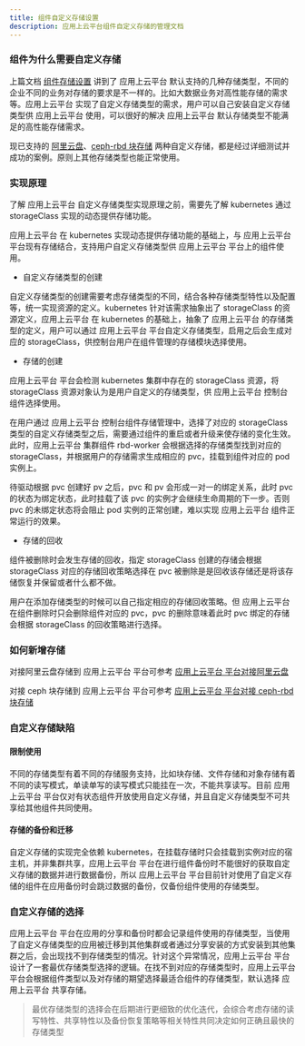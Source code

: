 ```yaml
---
title: 组件自定义存储设置
description: 应用上云平台组件自定义存储的管理文档
---
```


### 组件为什么需要自定义存储

上篇文档 [组件存储设置](./index) 讲到了 应用上云平台 默认支持的几种存储类型，不同的企业不同的业务对存储的要求是不一样的。比如大数据业务对高性能存储的需求等。应用上云平台 实现了自定义存储类型的需求，用户可以自己安装自定义存储类型供 应用上云平台 使用，可以很好的解决 应用上云平台 默认存储类型不能满足的高性能存储需求。

现已支持的 [阿里云盘](ops-guide/storage/ali-disk)、[ceph-rbd 块存储](installation/ha-deployment/storage/ceph-rbd) 两种自定义存储，都是经过详细测试并成功的案例。原则上其他存储类型也能正常使用。

### 实现原理

了解 应用上云平台 自定义存储类型实现原理之前，需要先了解 kubernetes 通过 storageClass 实现的动态提供存储功能。

应用上云平台 在 kubernetes 实现动态提供存储功能的基础上，与 应用上云平台 平台现有存储结合，支持用户自定义存储类型供 应用上云平台 平台上的组件使用。

- 自定义存储类型的创建

自定义存储类型的创建需要考虑存储类型的不同，结合各种存储类型特性以及配置等，统一实现资源的定义。kubernetes 针对该需求抽象出了 storageClass 的资源定义，应用上云平台 在 kubernetes 的基础上，抽象了 应用上云平台 的存储类型的定义，用户可以通过 应用上云平台 平台自定义存储类型，启用之后会生成对应的 storageClass，供控制台用户在组件管理的存储模块选择使用。

- 存储的创建

应用上云平台 平台会检测 kubernetes 集群中存在的 storageClass 资源，将 storageClass 资源对象认为是用户自定义的存储类型，供 应用上云平台 控制台组件选择使用。

在用户通过 应用上云平台 控制台组件存储管理中，选择了对应的 storageClass 类型的自定义存储类型之后，需要通过组件的重启或者升级来使存储的变化生效。此时，应用上云平台 集群组件 rbd-worker 会根据选择的存储类型找到对应的 storageClass，并根据用户的存储需求生成相应的 pvc，挂载到组件对应的 pod 实例上。

待驱动根据 pvc 创建好 pv 之后，pvc 和 pv 会形成一对一的绑定关系，此时 pvc 的状态为绑定状态，此时挂载了该 pvc 的实例才会继续生命周期的下一步。否则 pvc 的未绑定状态将会阻止 pod 实例的正常创建，难以实现 应用上云平台 组件正常运行的效果。

- 存储的回收

组件被删除时会发生存储的回收，指定 storageClass 创建的存储会根据 storageClass 对应的存储回收策略选择在 pvc 被删除是是回收该存储还是将该存储恢复并保留或者什么都不做。

用户在添加存储类型的时候可以自己指定相应的存储回收策略。但 应用上云平台 在组件删除时只会删除组件对应的 pvc，pvc 的删除意味着此时 pvc 绑定的存储会根据 storageClass 的回收策略进行选择。

### 如何新增存储

对接阿里云盘存储到 应用上云平台 平台可参考 [应用上云平台 平台对接阿里云盘](ops-guide/storage/ali-disk/)

对接 ceph 块存储到 应用上云平台 平台可参考 [应用上云平台 平台对接 ceph-rbd 块存储](installation/ha-deployment/storage/ceph-rbd)

### 自定义存储缺陷

#### 限制使用

不同的存储类型有着不同的存储服务支持，比如块存储、文件存储和对象存储有着不同的读写模式，单读单写的读写模式只能挂在一次，不能共享读写。目前 应用上云平台 平台仅对有状态组件开放使用自定义存储，并且自定义存储类型不可共享给其他组件共同使用。

#### 存储的备份和迁移

自定义存储的实现完全依赖 kubernetes，在挂载存储时只会挂载到实例对应的宿主机，并非集群共享，应用上云平台 平台在进行组件备份时不能很好的获取自定义存储的数据并进行数据备份，所以 应用上云平台 平台目前针对使用了自定义存储的组件在应用备份时会跳过数据的备份，仅备份组件使用的存储类型。

### 自定义存储的选择

应用上云平台 平台在应用的分享和备份时都会记录组件使用的存储类型，当使用了自定义存储类型的应用被迁移到其他集群或者通过分享安装的方式安装到其他集群之后，会出现找不到存储类型的情况。针对这个异常情况，应用上云平台 平台设计了一套最优存储类型选择的逻辑。在找不到对应的存储类型时，应用上云平台 平台会根据组件类型以及对存储的期望选择最适合组件的存储类型，默认选择 应用上云平台 共享存储。

> 最优存储类型的选择会在后期进行更细致的优化迭代，会综合考虑存储的读写特性、共享特性以及备份恢复策略等相关特性共同决定如何正确且最快的存储类型
